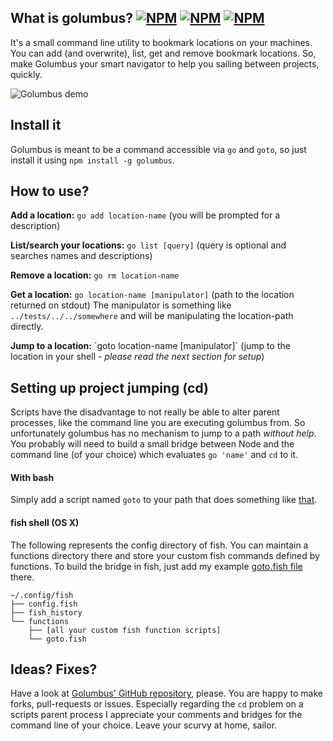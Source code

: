 ## What is golumbus? [![NPM](https://img.shields.io/npm/v/golumbus.svg?style=flat-square)](https://npmjs.com/golumbus) [![NPM](https://img.shields.io/npm/dm/golumbus.svg?style=flat-square)](https://npmjs.com/golumbus) [![NPM](https://img.shields.io/npm/l/golumbus.svg?style=flat-square)](https://npmjs.com/golumbus)

It's a small command line utility to bookmark locations on your machines.
You can add (and overwrite), list, get and remove bookmark locations.
So, make Golumbus your smart navigator to help you sailing between projects, quickly.

![Golumbus demo](https://i.imgsafe.org/ba9acd5.gif)

## Install it

Golumbus is meant to be a command accessible via `go` and `goto`, so just install it using `npm install -g golumbus`.

## How to use?

**Add a location:** `go add location-name` (you will be prompted for a description)

**List/search your locations:** `go list [query]` (query is optional and searches names and descriptions)

**Remove a location:** `go rm location-name`

**Get a location:** `go location-name [manipulator]` (path to the location returned on stdout)
The manipulator is something like `../tests/../../somewhere` and will be manipulating the location-path directly.

**Jump to a location:** ´goto location-name [manipulator]´ (jump to the location in your shell - *please read the next section for setup*)

## Setting up project jumping (cd)

Scripts have the disadvantage to not really be able to alter parent processes, like the command line you are executing golumbus from.
So unfortunately golumbus has no mechanism to jump to a path *without help*. You probably will need to build a small bridge between Node and the command line (of your choice) which evaluates `go 'name'` and `cd` to it.

#### With bash

Simply add a script named `goto` to your path that does something like [that](goto.sh).

#### fish shell (OS X)

The following represents the config directory of fish. You can maintain a functions directory there and store your custom fish commands defined by functions. To build the bridge in fish, just add my example [goto.fish file](goto.fish) there.

```
~/.config/fish
├── config.fish
├── fish_history
└── functions
    ├── [all your custom fish function scripts]
    └── goto.fish
```


## Ideas? Fixes?

Have a look at [Golumbus' GitHub repository](http://github.com/JonasPriest/golumbus), please. You are happy to make forks, pull-requests or issues. Especially regarding the `cd` problem on a scripts parent process I appreciate your comments and bridges for the command line of your choice.
Leave your scurvy at home, sailor.

